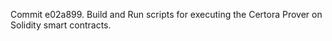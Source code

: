Commit e02a899.                    Build and Run scripts for executing the Certora Prover on Solidity smart contracts.
